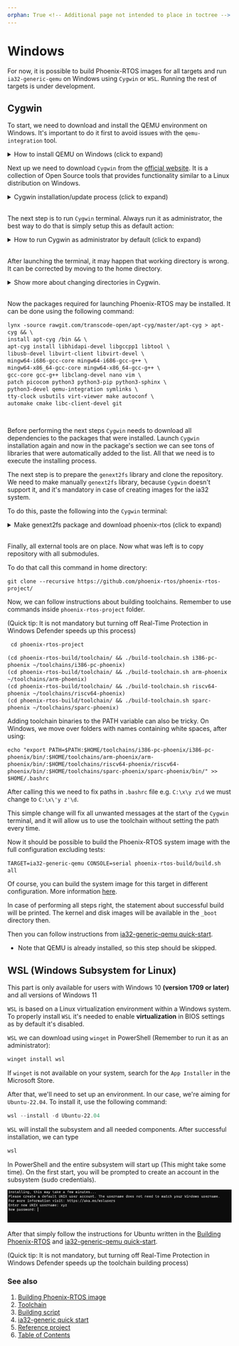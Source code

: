 ```yaml
---
orphan: True <!-- Additional page not intended to place in toctree -->
---
```


# Windows

For now, it is possible to build Phoenix-RTOS images for all targets and run `ia32-generic-qemu` on Windows using
`Cygwin` or `WSL`. Running the rest of targets is under development.

## Cygwin

To start, we need to download and install the QEMU environment on Windows. It's important to do it first to avoid issues
with the `qemu-integration` tool.

<details>
<summary> How to install QEMU on Windows (click to expand)</summary>
&nbsp;

To do this, go to the official [QEMU website](https://www.qemu.org/download/#windows) and select a mirror targeted
for your system.

![OS bit selection](_images/qemu-os-select.png)
Then it should be installed with the default configuration.

</details>

Next up we need to download `Cygwin` from the [official website](https://cygwin.com/install.html). It is a collection of
Open Source tools that provides functionality similar to a Linux distribution on Windows.

<details>
<summary> Cygwin installation/update process (click to expand)</summary>
&nbsp;

* The installation process also serves as a package manager. `Cygwin` will ask about a type of installation in our case
it will be first choice (Install from Internet).

![cygwin-download-source](_images/cygwin-download-source.png)

* After that, it will ask about the destination of a root and local package directory

![cygwin-root-dir](_images/cygwin-root-dir.png)
![cygwin-local-directory](_images/cygwin-local-directory.png)

* `Cygwin` has the capability of using host's internet connection, but it needs to be configured with our preferences
(In most scenario it will be System Proxy Settings)

![cygwin-internet-connection](_images/cygwin-internet-connection.png)

* Selection of a mirror for package downloads can be tricky, sometimes it needs to be changed for better results because
not all mirrors have all available packets. That's why it's recommended to install only the necessary ones at first as
it is done in the next instructions.

![cygwin-mirror-selection](_images/cygwin-mirror-selection.png)

* After selecting the mirror, we can select the packages we want. For now only `lynx` and `wget` should be chosen (they
will be installed with required dependencies). Those tools are mandatory to use package manager
`apt-cyg` and install the rest of required packages in Cygwin terminal (explained further).
* Note that `Install` will be printed instead of `Reinstall` in case that you are executing the installation for a first
time.

![cygwin-selecting-packages](_images/cygwin-selecting-packages.png)

* Once these are chosen, proceed to run the installation process.

</details>
  &nbsp;

The next step is to run `Cygwin` terminal.
Always run it as administrator, the best way to do that is simply setup this as default action:

<details>
<summary>How to run Cygwin as administrator by default (click to expand)</summary>
&nbsp;

Right-click on the `Cygwin64Terminal` icon, then go to `Properties` ⇾ `Compatibility` ⇾ `Settings` and choose `Run this
program as an administrator`

</details>
&nbsp;

After launching the terminal, it may happen that working directory is wrong. It can be corrected by moving to the home
directory.

<details>
<summary>Show more about changing directories in Cygwin.</summary>
&nbsp;

To simply change a directory to home, the `cd` command may be used:

```console
cd
```

This will move you to the default home directory placed in `cygwin64/home/admin/` on Windows (`cygwin64` placed in the
Cygwin installation path).
Then the terminal is pointed as `~`, and it determines you are in home directory. It will look like:

```console
pc@user ~
$
```

</details>
&nbsp;

Now the packages required for launching Phoenix-RTOS may be installed. It can be done using the following command:

```console
lynx -source rawgit.com/transcode-open/apt-cyg/master/apt-cyg > apt-cyg && \
install apt-cyg /bin && \
apt-cyg install libhidapi-devel libgccpp1 libtool \
libusb-devel libvirt-client libvirt-devel \
mingw64-i686-gcc-core mingw64-i686-gcc-g++ \
mingw64-x86_64-gcc-core mingw64-x86_64-gcc-g++ \
gcc-core gcc-g++ libclang-devel nano vim \
patch picocom python3 python3-pip python3-sphinx \
python3-devel qemu-integration symlinks \
tty-clock usbutils virt-viewer make autoconf \
automake cmake libc-client-devel git
```

&nbsp;

Before performing the next steps `Cygwin` needs to download all dependencies to the packages that were installed.
Launch `Cygwin` installation again and now in the package's section we can see tons of libraries that were automatically
added to the list.
All that we need is to execute the installing process.

The next step is to prepare the `genext2fs` library and clone the repository. We need to make manually `genext2fs`
library, because `Cygwin` doesn't support it, and it's mandatory in case of creating images for the ia32 system.

To do this, paste the following into the `Cygwin` terminal:

<details>
<summary>Make genext2fs package and download phoenix-rtos (click to expand)</summary>

&nbsp;

```console
git clone --recursive https://github.com/bestouff/genext2fs &&\
cd genext2fs &&\
./autogen.sh &&\
./configure &&\
make &&\
make install &&\
make check &&\
cd .. &&\
rm -rf genext2fs apt-cyg
```

</details>
&nbsp;

Finally, all external tools are on place.
Now what was left is to copy repository with all submodules.

To do that call this command in home directory:

```console
git clone --recursive https://github.com/phoenix-rtos/phoenix-rtos-project/
```

Now, we can follow instructions about building toolchains. Remember to use commands inside
`phoenix-rtos-project` folder.

(Quick tip: It is not mandatory but turning off Real-Time Protection in Windows Defender speeds up this process)

```console
 cd phoenix-rtos-project
```

```text
(cd phoenix-rtos-build/toolchain/ && ./build-toolchain.sh i386-pc-phoenix ~/toolchains/i386-pc-phoenix)
(cd phoenix-rtos-build/toolchain/ && ./build-toolchain.sh arm-phoenix ~/toolchains/arm-phoenix)
(cd phoenix-rtos-build/toolchain/ && ./build-toolchain.sh riscv64-phoenix ~/toolchains/riscv64-phoenix)
(cd phoenix-rtos-build/toolchain/ && ./build-toolchain.sh sparc-phoenix ~/toolchains/sparc-phoenix)

```

Adding toolchain binaries to the PATH variable can also be tricky. On Windows, we move over folders with names
containing white spaces, after using:

```console
echo "export PATH=$PATH:$HOME/toolchains/i386-pc-phoenix/i386-pc-phoenix/bin/:$HOME/toolchains/arm-phoenix/arm-phoenix/bin/:$HOME/toolchains/riscv64-phoenix/riscv64-phoenix/bin/:$HOME/toolchains/sparc-phoenix/sparc-phoenix/bin/" >> $HOME/.bashrc
```

After calling this we need to fix paths in `.bashrc` file e.g. `C:\x\y z\d` we must change to `C:\x\'y z'\d`.

This simple change will fix all unwanted messages at
the start of the `Cygwin` terminal, and it will allow us to use the toolchain without setting the path every time.

Now it should be possible to build the Phoenix-RTOS system image with the full configuration excluding tests:

```console
TARGET=ia32-generic-qemu CONSOLE=serial phoenix-rtos-build/build.sh all
```

Of course, you can build the system image for this target in different configuration.
More information [here](../building/script.md).

In case of performing all steps right, the statement about successful build will be printed. The kernel and disk images
will be available in the `_boot` directory then.

Then you can follow instructions from
[ia32-generic-qemu quick-start](../quickstart/ia32-generic-qemu.md).

* Note that QEMU is already installed, so this step should be skipped.

## WSL (Windows Subsystem for Linux)

This part is only available for users with Windows 10 **(version 1709 or later)** and all versions of Windows 11

`WSL` is based on a Linux virtualization environment within a Windows system.
To properly install `WSL` it's needed to enable **virtualization** in BIOS settings as by default it's disabled.

`WSL` we can download using `winget` in PowerShell (Remember to run it as an administrator):

```powershell
winget install wsl
```

If `winget` is not available on your system, search for the `App Installer` in the Microsoft Store.

After that, we'll need to set up an environment. In our case, we're aiming for `Ubuntu-22.04`.
To install it, use the following command:

```powershell
wsl --install -d Ubuntu-22.04
```

`WSL` will install the subsystem and all needed components. After successful installation, we can type

```powershell
wsl
```

In PowerShell and the entire subsystem will start up (This might take some time).
On the first start, you will be prompted to create an account in the subsystem (sudo credentials).

![Sudo Credentials](_images/wsl-sudo-credentials.png)

After that simply follow the instructions for Ubuntu written in the [Building Phoenix-RTOS](index.md) and
[ia32-generic-qemu quick-start](../quickstart/ia32-generic-qemu.md).

(Quick tip: It is not mandatory, but turning off Real-Time Protection in Windows Defender speeds up the toolchain
building process)

### See also

1. [Building Phoenix-RTOS image](index.md)
2. [Toolchain](toolchain.md)
3. [Building script](script.md)
4. [ia32-generic quick start](../quickstart/ia32-generic-qemu.md)
5. [Reference project](project.md)
6. [Table of Contents](../index.md)
